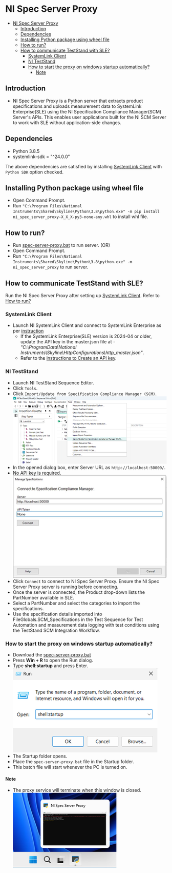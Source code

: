 # NI Spec Server Proxy

- [NI Spec Server Proxy](#ni-spec-server-proxy)
  - [Introduction](#introduction)
  - [Dependencies](#dependencies)
  - [Installing Python package using wheel file](#installing-python-package-using-wheel-file)
  - [How to run?](#how-to-run)
  - [How to communicate TestStand with SLE?](#how-to-communicate-teststand-with-sle)
    - [SystemLink Client](#systemlink-client)
    - [NI TestStand](#ni-teststand)
    - [How to start the proxy on windows startup automatically?](#how-to-start-the-proxy-on-windows-startup-automatically)
      - [Note](#note)

## Introduction

- NI Spec Server Proxy is a Python server that extracts product specifications and uploads measurement data to SystemLink Enterprise(SLE) using the NI Specification Compliance Manager(SCM) Server's APIs. This enables user applications built for the NI SCM Server to work with SLE without application-side changes.

## Dependencies

- Python 3.8.5
- systemlink-sdk = "^24.0.0"

The above dependencies are satisfied by installing [SystemLink Client](https://www.ni.com/en/support/downloads/software-products/download.systemlink-client.html) with `Python SDK` option checked.

## Installing Python package using wheel file

- Open Command Prompt.
- Run `"C:\Program Files\National Instruments\Shared\Skyline\Python\3.8\python.exe" -m pip install ni_spec_server_proxy-X_X_X-py3-none-any.whl` to install whl file.

## How to run?

- Run [spec-server-proxy.bat](batch_files/spec-server-proxy.bat) to run server.
(OR)
- Open Command Prompt.
- Run `"C:\Program Files\National Instruments\Shared\Skyline\Python\3.8\python.exe" -m ni_spec_server_proxy` to run server.

## How to communicate TestStand with SLE?

Run the NI Spec Server Proxy after setting up [SystemLink Client](#systemlink-client). Refer to [How to run?](#how-to-run)

### SystemLink Client

- Launch NI SystemLink Client and connect to SystemLink Enterprise as per [instruction](https://www.ni.com/docs/en-US/bundle/systemlink-enterprise/page/setting-up-systemlink-client.html#:~:text=Search%20for%20and%20install%20NI,which%20you%20want%20to%20connect.)
  - If the SystemLink Enterprise(SLE) version is 2024-04 or older, update the API key in the master.json file at - *"C:\ProgramData\National Instruments\Skyline\HttpConfigurations\http_master.json"*.
  - Refer to the [instructions to Create an API key](https://www.ni.com/docs/en-US/bundle/systemlink-enterprise/page/creating-an-api-key.html).

### NI TestStand

- Launch NI TestStand Sequence Editor.
- Click `Tools`.
- Click `Import/Update from Specification Compliance Manager (SCM)`.
![ToolsOption](docs/images/ToolsOption.png)
- In the opened dialog box, enter Server URL as `http://localhost:50000/`.
- No API key is required.
![ConnectToSLE](docs/images/ConnectToSLE.png)
- Click `Connect` to connect to NI Spec Server Proxy. Ensure the NI Spec Server Proxy server is running before connecting.
- Once the server is connected, the Product drop-down lists the PartNumber available in SLE.
- Select a PartNumber and select the categories to import the specifications.
- Use the specification details imported into FileGlobals.SCM_Specifications in the Test Sequence for Test Automation and measurement data logging with test conditions using the TestStand SCM Integration Workflow.

### How to start the proxy on windows startup automatically?

- Download the [spec-server-proxy.bat](batch_files/spec-server-proxy.bat)
- Press **Win + R** to open the Run dialog.
- Type **shell:startup** and press Enter.
![RunDialog](docs/images/RunDialog.png)
- The Startup folder opens.
- Place the `spec-server-proxy.bat` file in the Startup folder.
- This batch file will start whenever the PC is turned on.

#### Note

- The proxy service will terminate when this window is closed.
![ProxyServerWindow](docs/images/ProxyServerWindow.png)